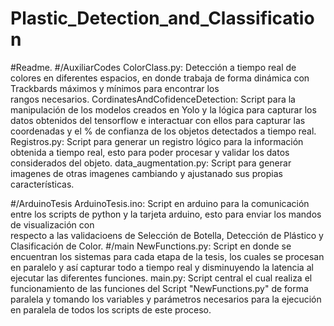 # Plastic_Detection_and_Classification
#Readme.
#/AuxiliarCodes
  ColorClass.py: Detección a tiempo real de colores en diferentes espacios, en donde trabaja de forma dinámica con Trackbards máximos y mínimos para encontrar los   
                 rangos necesarios.
  CordinatesAndCofidenceDetection: Script para la manipulación de los modelos creados en Yolo y la lógica para capturar los datos obtenidos del tensorflow e 
                                   interactuar con ellos para capturar las coordenadas y el % de confianza de los  objetos detectados a tiempo real.
  Registros.py: Script para generar un registro lógico para la información obtenida a tiempo real, esto para poder procesar y validar los datos considerados del 
                objeto.
  data_augmentation.py: Script para generar imagenes de otras imagenes cambiando y ajustanado sus propias características.

#/ArduinoTesis
  ArduinoTesis.ino: Script en arduino para la comunicación entre los scripts de python y la tarjeta arduino, esto para enviar los mandos de visualización con  
                    respecto a las validacioens de Selección de Botella, Detección de Plástico y Clasificación de Color.
#/main
  NewFunctions.py: Script en donde se encuentran los sistemas para cada etapa de la tesis, los cuales se procesan en paralelo y así capturar todo a tiempo real y 
                   disminuyendo la latencia al ejecutar las diferentes funciones.
  main.py: Script central el cual realiza el funcionamiento de las funciones del Script "NewFunctions.py" de forma paralela y tomando los variables y parámetros 
           necesarios para la ejecución en paralela de todos los scripts de este proceso.

